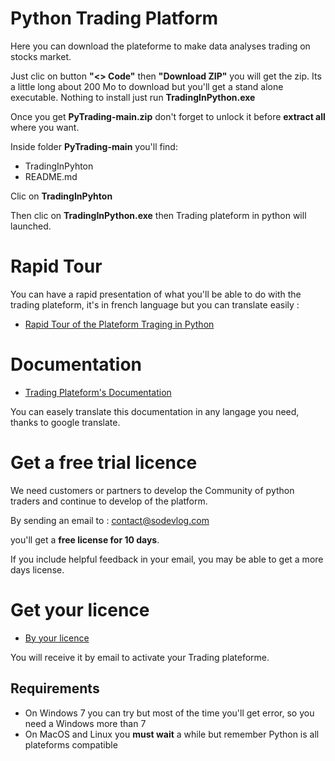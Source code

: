 # Python Trading Platform

Here you can download the plateforme to make data analyses trading on stocks market.

Just clic on button **"<> Code"** then **"Download ZIP"** you will get the zip. Its a little long about 200 Mo to download but you'll get a stand alone executable. Nothing to install just run **TradingInPython.exe**

Once you get **PyTrading-main.zip** don't forget to unlock it before **extract all** where you want.

Inside folder **PyTrading-main** you'll find:
- TradingInPyhton
- README.md

Clic on **TradingInPyhton**

Then clic on **TradingInPython.exe** then Trading plateform in python will launched.

# Rapid Tour

You can have a rapid presentation of what you'll be able to do with the trading plateform, it's in french language but you can translate easily :

- [Rapid Tour of the Plateform Traging in Python](https://www.trading-et-data-analyses.com/p/plateforme-de-trading-and-data-analyse.html)

# Documentation

- [Trading Plateform's Documentation](https://www.trading-et-data-analyses.com/p/documentation-plateforme-de-trading.html)

You can easely translate this documentation in any langage you need, thanks to google translate.

# Get a free trial licence

We need customers or partners to develop the Community of python traders and continue to develop of the platform.

By sending an email to : [contact@sodevlog.com](mailto:contact@sodevlog.com?subject=My%20licences%20trading%20in%20python)

you'll get a **free license for 10 days**.

If you include helpful feedback in your email, you may be able to get a more days license.

# Get your licence

- [By your licence](https://www.trading-et-data-analyses.com/p/acheter.html)

You will receive it by email to activate your Trading plateforme.

## Requirements

- On Windows 7 you can try but most of the time you'll get error, so you need a Windows more than 7
- On MacOS and Linux you **must wait** a while but remember Python is all plateforms compatible


